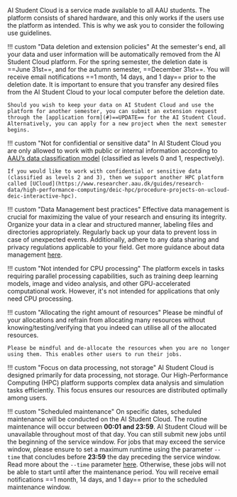 AI Student Cloud is a service made available to all AAU students. The platform consists of shared hardware, and this only works if the users use the platform as intended. This is why we ask you to consider the following use guidelines.


!!! custom "Data deletion and extension policies"
    At the semester's end, all your data and user information will be automatically removed from the AI Student Cloud platform. For the spring semester, the deletion date is ==June 31st==, and for the autumn semester, ==December 31st==. You will receive email notifications ==1 month, 14 days, and 1 day== prior to the deletion date. It is important to ensure that you transfer any desired files from the AI Student Cloud to your local computer before the deletion date.
    
    Should you wish to keep your data on AI Student Cloud and use the platform for another semester, you can submit an extension request through the [application form](#)==UPDATE== for the AI Student Cloud. Alternatively, you can apply for a new project when the next semester begins.

!!! custom "Not for confidential or sensitive data"
    In AI Student Cloud you are only allowed to work with public or internal information according to [AAU’s data classification model](https://www.security.aau.dk/data-classification) (classified as levels 0 and 1, respectively).

    If you would like to work with confidential or sensitive data (classified as levels 2 and 3), then we support another HPC platform called [UCloud](https://www.researcher.aau.dk/guides/research-data/high-performance-computing/deic-hpc/procedure-projects-on-ucloud-deic-interactive-hpc).

!!! custom "Data Management best practices"
    Effective data management is crucial for maximizing the value of your research and ensuring its integrity. Organize your data in a clear and structured manner, labeling files and directories appropriately. Regularly back up your data to prevent loss in case of unexpected events. Additionally, adhere to any data sharing and privacy regulations applicable to your field. Get more guidance about data management [here](https://www.researcher.aau.dk/guides/research-data/data-management/introduction-to-data-management).

!!! custom "Not intended for CPU processing"
    The platform excels in tasks requiring parallel processing capabilities, such as training deep learning models, image and video analysis, and other GPU-accelerated computational work. However, it's not intended for applications that only need CPU processing.

!!! custom "Allocating the right amount of resources"
    Please be mindful of your allocations and refrain from allocating many resources without knowing/testing/verifying that you indeed can utilise all of the allocated resources. 

    Please be mindful and de-allocate the resources when you are no longer using them. This enables other users to run their jobs.
    
!!! custom "Focus on data processing, not storage"
    AI Student Cloud is designed primarily for data processing, not storage. Our High-Performance Computing (HPC) platform supports complex data analysis and simulation tasks efficiently. This focus ensures our resources are distributed optimally among users.

    
<!--
!!! aau "Working interactively"
    AI Student Cloud is optimized for high-performance computing tasks, requiring significant computational resources. Interactive sessions, such as Jupyter notebook sessions, can lead to inefficient resource use and reduce availability for users running intensive data processing tasks. To ensure optimal utilization of our platform, we recommend performing interactive data writing and testing on your local computer, reserving AI Student Cloud exclusively for executing the heavy-duty processing part of your projects.
-->

!!! custom "Scheduled maintenance"
    On specific dates, scheduled maintenance will be conducted on the AI Student Cloud. The routine maintenance will occur between <span style="font-weight: bold;">00:01 and 23:59</span>. AI Student Cloud will be unavailable throughout most of that day. You can still submit new jobs until the beginning of the service window. For jobs that may exceed the service window, please ensure to set a maximum runtime using the parameter `--time` that concludes before <span style="font-weight: bold;">23:59</span> the day preceding the service window. Read more about the `--time` parameter [here](/additional-guides/setting-a-time-limit). Otherwise, these jobs will not be able to start until after the maintenance period. You will receive email notifications ==1 month, 14 days, and 1 day== prior to the scheduled maintenance window.
